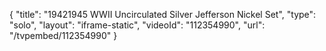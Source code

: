 {
    "title": "19421945 WWII Uncirculated Silver Jefferson Nickel Set",
    "type": "solo",
    "layout": "iframe-static",
    "videoId": "112354990",
    "url": "\/tvpembed\/112354990"
}